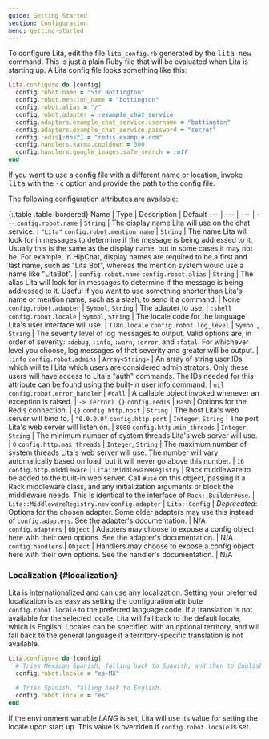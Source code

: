 ```yaml
---
guide: Getting Started
section: Configuration
menu: getting-started
---
```


To configure Lita, edit the file `lita_config.rb` generated by the <kbd>lita new</kbd> command. This is just a plain Ruby file that will be evaluated when Lita is starting up. A Lita config file looks something like this:

~~~ ruby
Lita.configure do |config|
  config.robot.name = "Sir Bottington"
  config.robot.mention_name = "bottington"
  config.robot.alias = "/"
  config.robot.adapter = :example_chat_service
  config.adapters.example_chat_service.username = "bottington"
  config.adapters.example_chat_service.password = "secret"
  config.redis[:host] = "redis.example.com"
  config.handlers.karma.cooldown = 300
  config.handlers.google_images.safe_search = :off
end
~~~

If you want to use a config file with a different name or location, invoke <kbd>lita</kbd> with the <kbd>-c</kbd> option and provide the path to the config file.

The following configuration attributes are available:

{:.table .table-bordered}
Name | Type | Description | Default
--- | --- | --- | ---
`config.robot.name` | `String` | The display name Lita will use on the chat service. | `"Lita"`
`config.robot.mention_name` | `String` | The name Lita will look for in messages to determine if the message is being addressed to it. Usually this is the same as the display name, but in some cases it may not be. For example, in HipChat, display names are required to be a first and last name, such as "Lita Bot", whereas the mention system would use a name like "LitaBot". | `config.robot.name`
`config.robot.alias` | `String` | The alias Lita will look for in messages to determine if the message is being addressed to it. Useful if you want to use something shorter than Lita's name or mention name, such as a slash, to send it a command. | None
`config.robot.adapter` | `Symbol`, `String` | The adapter to use. | `:shell`
`config.robot.locale` | `Symbol`, `String` | The locale code for the language Lita's user interface will use. | `I18n.locale`
`config.robot.log_level` | `Symbol`, `String` | The severity level of log messages to output. Valid options are, in order of severity: `:debug`, `:info`, `:warn`, `:error`, and `:fatal`. For whichever level you choose, log messages of that severity and greater will be output. | `:info`
`config.robot.admins` | `Array<String>` | An array of string user IDs which will tell Lita which users are considered administrators. Only these users will have access to Lita's "auth" commands. The IDs needed for this attribute can be found using the built-in [user info](/getting-started/usage/#user-info) command. | `nil`
`config.robot.error_handler` | `#call` | A callable object invoked whenever an exception is raised. | `-> (error) {}`
`config.redis` | `Hash` | Options for the Redis connection. | `{}`
`config.http.host` | `String` | The host Lita's web server will bind to. | `"0.0.0.0"`
`config.http.port` | `Integer`, `String` | The port Lita's web server will listen on. | `8080`
`config.http.min_threads` | `Integer`, `String` | The minimum number of system threads Lita's web server will use. | `0`
`config.http.max_threads` | `Integer`, `String` | The maximum number of system threads Lita's web server will use. The number will vary automatically based on load, but it will never go above this number. | `16`
`config.http.middleware` | `Lita::MiddlewareRegistry` | Rack middleware to be added to the built-in web server. Call `#use` on this object, passing it a Rack middleware class, and any initialization arguments or block the middleware needs. This is identical to the interface of `Rack::Builder#use`. | `Lita::MiddlewareRegistry.new`
`config.adapter` | `Lita::Config` | *Deprecated*: Options for the chosen adapter. Some older adapters may use this instead of `config.adapters`. See the adapter's documentation. | N/A
`config.adapters` | `Object` | Adapters may choose to expose a config object here with their own options. See the adapter's documentation. | N/A
`config.handlers` | `Object` | Handlers may choose to expose a config object here with their own options. See the handler's documentation. | N/A

### Localization {#localization}

Lita is internationalized and can use any localization. Setting your preferred localization is as easy as setting the configuration attribute `config.robot.locale` to the preferred language code. If a translation is not available for the selected locale, Lita will fall back to the default locale, which is English. Locales can be specified with an optional territory, and will fall back to the general language if a territory-specific translation is not available.

~~~ ruby
Lita.configure do |config|
  # Tries Mexican Spanish, falling back to Spanish, and then to English.
  config.robot.locale = "es-MX"

  # Tries Spanish, falling back to English.
  config.robot.locale = "es"
end
~~~

If the environment variable <var>LANG</var> is set, Lita will use its value for setting the locale upon start up. This value is overriden if `config.robot.locale` is set.
